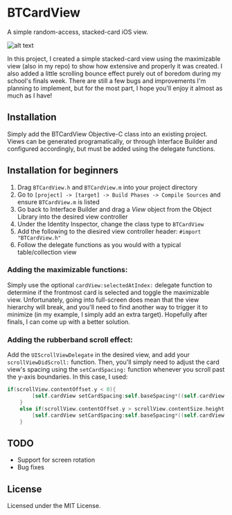 # BTCardView
A simple random-access, stacked-card iOS view.

![alt text](http://gifyu.com/images/2015-06-0419_47_25.gif)

In this project, I created a simple stacked-card view using the maximizable view (also in my repo) to show how extensive and properly it was created. I also added a little scrolling bounce effect purely out of boredom during my school's finals week. There are still a few bugs and improvements I'm planning to implement, but for the most part, I hope you'll enjoy it almost as much as I have!

## Installation
Simply add the BTCardView Objective-C class into an existing project. Views can be generated programatically, or through Interface Builder and configured accordingly, but must be added using the delegate functions.

## Installation for beginners
1. Drag `BTCardView.h` and `BTCardView.m` into your project directory
2. Go to `[project] -> [target] -> Build Phases -> Compile Sources` and ensure `BTCardView.m` is listed
3. Go back to Interface Builder and drag a *View* object from the Object Library into the desired view controller
4. Under the Identity Inspector, change the class type to `BTCardView`
5. Add the following to the diesired view controller header: `#import "BTCardView.h"`
6. Follow the delegate functions as you would with a typical table/collection view

### Adding the maximizable functions:
Simply use the optional `cardView:selectedAtIndex:` delegate function to determine if the frontmost card is selected and toggle the maximizable view. Unfortunately, going into full-screen does mean that the view hierarchy will break, and you'll need to find another way to trigger it to minimize (in my example, I simply add an extra target). Hopefully after finals, I can come up with a better solution.

### Adding the rubberband scroll effect:
Add the `UIScrollViewDelegate` in the desired view, and add your `scrollViewDidScroll:` function. Then, you'll simply need to adjust the card view's spacing using the `setCardSpacing:` function whenever you scroll past the y-axis boundaries. In this case, I used:
```objectivec
if(scrollView.contentOffset.y < 0){
        [self.cardView setCardSpacing:self.baseSpacing*((self.cardView.frame.origin.y-scrollView.contentOffset.y)/self.cardView.frame.origin.y)];
    }
    else if(scrollView.contentOffset.y > scrollView.contentSize.height - scrollView.frame.size.height){
        [self.cardView setCardSpacing:self.baseSpacing*((self.cardView.frame.origin.y-scrollView.contentOffset.y)/self.cardView.frame.origin.y)];
    }
```

## TODO
* Support for screen rotation
* Bug fixes

## License
Licensed under the MIT License.
